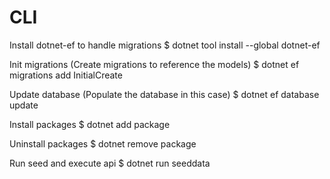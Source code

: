 # CLI
Install dotnet-ef to handle migrations
$ dotnet tool install --global dotnet-ef

Init migrations (Create migrations to reference the models)
$ dotnet ef migrations add InitialCreate

Update database (Populate the database in this case)
$ dotnet ef database update

Install packages
$ dotnet add package <name>

Uninstall packages
$ dotnet remove package <name>

Run seed and execute api
$ dotnet run seeddata